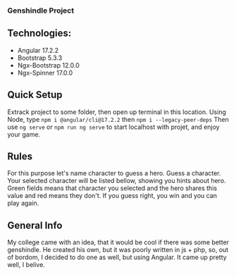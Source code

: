### Genshindle Project

## Technologies: 
  - Angular 17.2.2
  - Bootstrap 5.3.3
  - Ngx-Bootstrap 12.0.0
  - Ngx-Spinner 17.0.0

## Quick Setup
  Extrack project to some folder, then open up terminal in this location.
  Using Node, type ``npm i @angular/cli@17.2.2`` then ``npm i --legacy-peer-deps``
  Then use ``ng serve`` or ``npm run ng serve`` to start localhost with projet, and enjoy your game.

## Rules
  For this purpose let's name character to guess a hero. Guess a character. Your selected character will be listed bellow, showing you hints about hero.  Green fields means that character you selected and the hero shares this value and red means they don't. If you guess right, you win and you can play again.

## General Info
  My college came with an idea, that it would be cool if there was some better genshindle. He created his own, but it was poorly written in js + php, so, out of bordom, I decided to do one as well, but using Angular. It came up pretty well, I belive.

